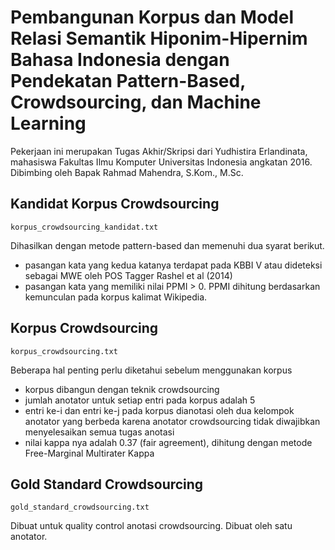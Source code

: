# Pembangunan Korpus dan Model Relasi Semantik Hiponim-Hipernim Bahasa Indonesia dengan Pendekatan Pattern-Based, Crowdsourcing, dan Machine Learning

Pekerjaan ini merupakan Tugas Akhir/Skripsi dari Yudhistira Erlandinata, mahasiswa Fakultas Ilmu Komputer Universitas Indonesia angkatan 2016.
Dibimbing oleh Bapak Rahmad Mahendra, S.Kom., M.Sc.

## Kandidat Korpus Crowdsourcing
```korpus_crowdsourcing_kandidat.txt```

Dihasilkan dengan metode pattern-based dan memenuhi dua syarat berikut.
- pasangan kata yang kedua katanya terdapat pada KBBI V atau dideteksi sebagai MWE oleh POS Tagger Rashel et al (2014)
- pasangan kata yang memiliki nilai PPMI > 0. PPMI dihitung berdasarkan kemunculan pada korpus kalimat Wikipedia.

## Korpus Crowdsourcing
```korpus_crowdsourcing.txt```

Beberapa hal penting perlu diketahui sebelum menggunakan korpus
- korpus dibangun dengan teknik crowdsourcing
- jumlah anotator untuk setiap entri pada korpus adalah 5
- entri ke-i dan entri ke-j pada korpus dianotasi oleh dua kelompok anotator yang berbeda karena anotator crowdsourcing tidak diwajibkan menyelesaikan semua tugas anotasi
- nilai kappa nya adalah 0.37 (fair agreement), dihitung dengan metode Free-Marginal Multirater Kappa

## Gold Standard Crowdsourcing
```gold_standard_crowdsourcing.txt```

Dibuat untuk quality control anotasi crowdsourcing. Dibuat oleh satu anotator.

